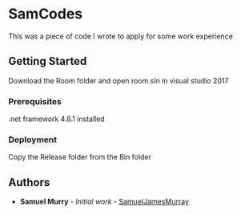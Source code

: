 # SamCodes

This was a piece of code I wrote to apply for some work experience

## Getting Started

Download the Room folder and open room.sln in visual studio 2017

### Prerequisites

.net framework 4.6.1 installed

### Deployment

Copy the Release folder from the Bin folder

## Authors

* **Samuel Murry** - *Initial work* - [SamuelJamesMurray](https://github.com/SamuelJamesMurray)
